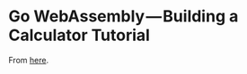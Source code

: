 # Go WebAssembly — Building a Calculator Tutorial

From [here](https://hackernoon.com/go-webassembly-building-a-calculator-tutorial-70fff89db6a9).
